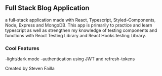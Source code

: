 ## Full Stack Blog Application

a full-stack application made with React, Typescript, Styled-Components, Node, Express and MongoDB. This app is primarily to practice and learn typescript as well as strengthen my knowledge of testing components and functions with React Testing Library and React Hooks testing Library.

### Cool Features

-light/dark mode
-authentication using JWT and refresh-tokens

Created by Steven Failla
